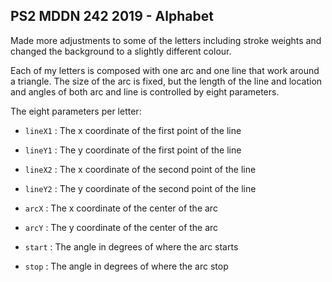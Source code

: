 ## PS2 MDDN 242 2019 - Alphabet

Made more adjustments to some of the letters including stroke weights and changed the background to a slightly different colour.

Each of my letters is composed with one arc and one line that work around a triangle. The size of the arc is fixed, but the length of the line and location and angles of both arc and line is controlled by eight parameters.

The eight parameters per letter:

  * `lineX1` : The x coordinate of the first point of the line
  * `lineY1` : The y coordinate of the first point of the line

  * `lineX2` : The x coordinate of the second point of the line
  * `lineY2` : The y coordinate of the second point of the line

  * `arcX` : The x coordinate of the center of the arc
  * `arcY` : The y coordinate of the center of the arc

  * `start` : The angle in degrees of where the arc starts
  * `stop` : The angle in degrees of where the arc stop

